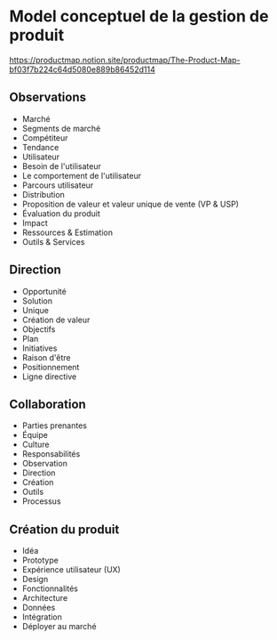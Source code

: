 # Model conceptuel de la gestion de produit
https://productmap.notion.site/productmap/The-Product-Map-bf03f7b224c64d5080e889b86452d114

## Observations
- Marché
- Segments de marché
- Compétiteur
- Tendance
- Utilisateur
- Besoin de l'utilisateur
- Le comportement de l'utilisateur
- Parcours utilisateur
- Distribution
- Proposition de valeur et valeur unique de vente (VP & USP)
- Évaluation du produit
- Impact
- Ressources & Estimation
- Outils & Services

## Direction
- Opportunité
- Solution
- Unique
- Création de valeur
- Objectifs
- Plan
- Initiatives
- Raison d'être
- Positionnement
- Ligne directive

## Collaboration
- Parties prenantes
- Équipe
- Culture
- Responsabilités
- Observation
- Direction
- Création
- Outils
- Processus

## Création du produit
- Idéa
- Prototype
- Expérience utilisateur (UX)
- Design
- Fonctionnalités
- Architecture
- Données
- Intégration
- Déployer au marché
